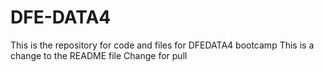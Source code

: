 # DFE-DATA4

This is the repository for code and files for DFEDATA4 bootcamp
This is a change to the README file
Change for pull
